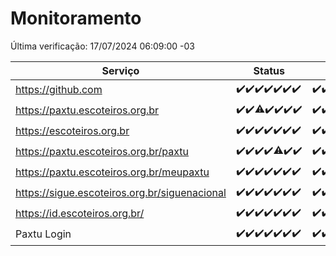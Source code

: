 # Monitoramento

Última verificação: 17/07/2024 06:09:00 -03

|Serviço|Status|Últimas 24h|
|---|---|---|
|https://github.com|<span title="2024-07-10: OK=24">✔️</span><span title="2024-07-11: OK=24">✔️</span><span title="2024-07-12: OK=24">✔️</span><span title="2024-07-13: OK=24">✔️</span><span title="2024-07-14: OK=23">✔️</span><span title="2024-07-15: OK=23">✔️</span><span title="2024-07-16: OK=10">✔️</span>|<span title="16/07/2024 07:06:00 -03 : 200">✔️</span><span title="16/07/2024 08:07:00 -03 : 200">✔️</span><span title="16/07/2024 09:12:00 -03 : 200">✔️</span><span title="16/07/2024 10:05:00 -03 : 200">✔️</span><span title="16/07/2024 11:07:00 -03 : 200">✔️</span><span title="16/07/2024 12:06:00 -03 : 200">✔️</span><span title="16/07/2024 13:07:00 -03 : 200">✔️</span><span title="16/07/2024 14:06:00 -03 : 200">✔️</span><span title="16/07/2024 15:09:00 -03 : 200">✔️</span><span title="16/07/2024 16:06:00 -03 : 200">✔️</span><span title="16/07/2024 17:07:00 -03 : 200">✔️</span><span title="16/07/2024 18:07:00 -03 : 200">✔️</span><span title="16/07/2024 19:07:00 -03 : 200">✔️</span><span title="16/07/2024 20:06:00 -03 : 200">✔️</span><span title="16/07/2024 21:34:00 -03 : 200">✔️</span><span title="16/07/2024 22:57:00 -03 : 200">✔️</span><span title="16/07/2024 23:30:00 -03 : 200">✔️</span><span title="17/07/2024 00:08:00 -03 : 200">✔️</span><span title="17/07/2024 01:09:00 -03 : 200">✔️</span><span title="17/07/2024 02:07:00 -03 : 200">✔️</span><span title="17/07/2024 03:10:00 -03 : 200">✔️</span><span title="17/07/2024 04:07:00 -03 : 200">✔️</span><span title="17/07/2024 05:09:00 -03 : 200">✔️</span><span title="17/07/2024 06:09:00 -03 : 200">✔️</span>|
|https://paxtu.escoteiros.org.br|<span title="2024-07-10: OK=24">✔️</span><span title="2024-07-11: OK=24">✔️</span><span title="2024-07-12: OK=23, Falhas=1">⚠️</span><span title="2024-07-13: OK=24">✔️</span><span title="2024-07-14: OK=23">✔️</span><span title="2024-07-15: OK=23">✔️</span><span title="2024-07-16: OK=10">✔️</span>|<span title="16/07/2024 07:06:00 -03 : 200">✔️</span><span title="16/07/2024 08:07:00 -03 : 200">✔️</span><span title="16/07/2024 09:12:00 -03 : 200">✔️</span><span title="16/07/2024 10:05:00 -03 : 200">✔️</span><span title="16/07/2024 11:07:00 -03 : 200">✔️</span><span title="16/07/2024 12:06:00 -03 : 200">✔️</span><span title="16/07/2024 13:07:00 -03 : 200">✔️</span><span title="16/07/2024 14:06:00 -03 : 200">✔️</span><span title="16/07/2024 15:09:00 -03 : 200">✔️</span><span title="16/07/2024 16:06:00 -03 : 200">✔️</span><span title="16/07/2024 17:07:00 -03 : 200">✔️</span><span title="16/07/2024 18:07:00 -03 : 200">✔️</span><span title="16/07/2024 19:07:00 -03 : 200">✔️</span><span title="16/07/2024 20:06:00 -03 : 200">✔️</span><span title="16/07/2024 21:34:00 -03 : 200">✔️</span><span title="16/07/2024 22:57:00 -03 : 200">✔️</span><span title="16/07/2024 23:30:00 -03 : 200">✔️</span><span title="17/07/2024 00:08:00 -03 : 200">✔️</span><span title="17/07/2024 01:09:00 -03 : 200">✔️</span><span title="17/07/2024 02:07:00 -03 : 200">✔️</span><span title="17/07/2024 03:10:00 -03 : 200">✔️</span><span title="17/07/2024 04:07:00 -03 : 200">✔️</span><span title="17/07/2024 05:09:00 -03 : 200">✔️</span><span title="17/07/2024 06:09:00 -03 : 200">✔️</span>|
|https://escoteiros.org.br|<span title="2024-07-10: OK=24">✔️</span><span title="2024-07-11: OK=24">✔️</span><span title="2024-07-12: OK=24">✔️</span><span title="2024-07-13: OK=24">✔️</span><span title="2024-07-14: OK=23">✔️</span><span title="2024-07-15: OK=23">✔️</span><span title="2024-07-16: OK=10">✔️</span>|<span title="16/07/2024 07:06:00 -03 : 200">✔️</span><span title="16/07/2024 08:07:00 -03 : 200">✔️</span><span title="16/07/2024 09:12:00 -03 : 200">✔️</span><span title="16/07/2024 10:05:00 -03 : 200">✔️</span><span title="16/07/2024 11:07:00 -03 : 200">✔️</span><span title="16/07/2024 12:06:00 -03 : 200">✔️</span><span title="16/07/2024 13:07:00 -03 : 200">✔️</span><span title="16/07/2024 14:06:00 -03 : 200">✔️</span><span title="16/07/2024 15:09:00 -03 : 200">✔️</span><span title="16/07/2024 16:06:00 -03 : 200">✔️</span><span title="16/07/2024 17:07:00 -03 : 200">✔️</span><span title="16/07/2024 18:07:00 -03 : 200">✔️</span><span title="16/07/2024 19:07:00 -03 : 200">✔️</span><span title="16/07/2024 20:06:00 -03 : 200">✔️</span><span title="16/07/2024 21:34:00 -03 : 200">✔️</span><span title="16/07/2024 22:57:00 -03 : 200">✔️</span><span title="16/07/2024 23:30:00 -03 : 200">✔️</span><span title="17/07/2024 00:08:00 -03 : 200">✔️</span><span title="17/07/2024 01:09:00 -03 : 200">✔️</span><span title="17/07/2024 02:07:00 -03 : 200">✔️</span><span title="17/07/2024 03:10:00 -03 : 200">✔️</span><span title="17/07/2024 04:07:00 -03 : 200">✔️</span><span title="17/07/2024 05:09:00 -03 : 200">✔️</span><span title="17/07/2024 06:09:00 -03 : 200">✔️</span>|
|https://paxtu.escoteiros.org.br/paxtu|<span title="2024-07-10: OK=24">✔️</span><span title="2024-07-11: OK=24">✔️</span><span title="2024-07-12: OK=24">✔️</span><span title="2024-07-13: OK=24">✔️</span><span title="2024-07-14: OK=22, Falhas=1">⚠️</span><span title="2024-07-15: OK=23">✔️</span><span title="2024-07-16: OK=10">✔️</span>|<span title="16/07/2024 07:06:00 -03 : 200">✔️</span><span title="16/07/2024 08:07:00 -03 : 200">✔️</span><span title="16/07/2024 09:12:00 -03 : 200">✔️</span><span title="16/07/2024 10:05:00 -03 : 200">✔️</span><span title="16/07/2024 11:07:00 -03 : 200">✔️</span><span title="16/07/2024 12:06:00 -03 : 200">✔️</span><span title="16/07/2024 13:07:00 -03 : 200">✔️</span><span title="16/07/2024 14:06:00 -03 : 200">✔️</span><span title="16/07/2024 15:09:00 -03 : 200">✔️</span><span title="16/07/2024 16:07:00 -03 : 200">✔️</span><span title="16/07/2024 17:07:00 -03 : 200">✔️</span><span title="16/07/2024 18:07:00 -03 : 200">✔️</span><span title="16/07/2024 19:07:00 -03 : 200">✔️</span><span title="16/07/2024 20:06:00 -03 : 200">✔️</span><span title="16/07/2024 21:34:00 -03 : 200">✔️</span><span title="16/07/2024 22:57:00 -03 : 200">✔️</span><span title="16/07/2024 23:30:00 -03 : 200">✔️</span><span title="17/07/2024 00:08:00 -03 : 200">✔️</span><span title="17/07/2024 01:09:00 -03 : 200">✔️</span><span title="17/07/2024 02:07:00 -03 : 200">✔️</span><span title="17/07/2024 03:10:00 -03 : 200">✔️</span><span title="17/07/2024 04:07:00 -03 : 200">✔️</span><span title="17/07/2024 05:09:00 -03 : 200">✔️</span><span title="17/07/2024 06:09:00 -03 : 200">✔️</span>|
|https://paxtu.escoteiros.org.br/meupaxtu|<span title="2024-07-10: OK=24">✔️</span><span title="2024-07-11: OK=24">✔️</span><span title="2024-07-12: OK=24">✔️</span><span title="2024-07-13: OK=24">✔️</span><span title="2024-07-14: OK=23">✔️</span><span title="2024-07-15: OK=23">✔️</span><span title="2024-07-16: OK=10">✔️</span>|<span title="16/07/2024 07:06:00 -03 : 200">✔️</span><span title="16/07/2024 08:07:00 -03 : 200">✔️</span><span title="16/07/2024 09:12:00 -03 : 200">✔️</span><span title="16/07/2024 10:05:00 -03 : 200">✔️</span><span title="16/07/2024 11:07:00 -03 : 200">✔️</span><span title="16/07/2024 12:06:00 -03 : 200">✔️</span><span title="16/07/2024 13:07:00 -03 : 200">✔️</span><span title="16/07/2024 14:06:00 -03 : 200">✔️</span><span title="16/07/2024 15:09:00 -03 : 200">✔️</span><span title="16/07/2024 16:07:00 -03 : 200">✔️</span><span title="16/07/2024 17:07:00 -03 : 200">✔️</span><span title="16/07/2024 18:07:00 -03 : 200">✔️</span><span title="16/07/2024 19:07:00 -03 : 200">✔️</span><span title="16/07/2024 20:06:00 -03 : 200">✔️</span><span title="16/07/2024 21:34:00 -03 : 200">✔️</span><span title="16/07/2024 22:57:00 -03 : 200">✔️</span><span title="16/07/2024 23:30:00 -03 : 200">✔️</span><span title="17/07/2024 00:08:00 -03 : 200">✔️</span><span title="17/07/2024 01:09:00 -03 : 200">✔️</span><span title="17/07/2024 02:07:00 -03 : 200">✔️</span><span title="17/07/2024 03:10:00 -03 : 200">✔️</span><span title="17/07/2024 04:07:00 -03 : 200">✔️</span><span title="17/07/2024 05:09:00 -03 : 200">✔️</span><span title="17/07/2024 06:09:00 -03 : 200">✔️</span>|
|https://sigue.escoteiros.org.br/siguenacional|<span title="2024-07-10: OK=24">✔️</span><span title="2024-07-11: OK=24">✔️</span><span title="2024-07-12: OK=24">✔️</span><span title="2024-07-13: OK=24">✔️</span><span title="2024-07-14: OK=23">✔️</span><span title="2024-07-15: OK=23">✔️</span><span title="2024-07-16: OK=10">✔️</span>|<span title="16/07/2024 07:06:00 -03 : 200">✔️</span><span title="16/07/2024 08:07:00 -03 : 200">✔️</span><span title="16/07/2024 09:12:00 -03 : 200">✔️</span><span title="16/07/2024 10:05:00 -03 : 200">✔️</span><span title="16/07/2024 11:07:00 -03 : 200">✔️</span><span title="16/07/2024 12:06:00 -03 : 200">✔️</span><span title="16/07/2024 13:07:00 -03 : 200">✔️</span><span title="16/07/2024 14:06:00 -03 : 200">✔️</span><span title="16/07/2024 15:09:00 -03 : 200">✔️</span><span title="16/07/2024 16:07:00 -03 : 200">✔️</span><span title="16/07/2024 17:07:00 -03 : 200">✔️</span><span title="16/07/2024 18:07:00 -03 : 200">✔️</span><span title="16/07/2024 19:07:00 -03 : 200">✔️</span><span title="16/07/2024 20:06:00 -03 : 200">✔️</span><span title="16/07/2024 21:34:00 -03 : 200">✔️</span><span title="16/07/2024 22:57:00 -03 : 200">✔️</span><span title="16/07/2024 23:30:00 -03 : 200">✔️</span><span title="17/07/2024 00:08:00 -03 : 200">✔️</span><span title="17/07/2024 01:09:00 -03 : 200">✔️</span><span title="17/07/2024 02:07:00 -03 : 200">✔️</span><span title="17/07/2024 03:10:00 -03 : 200">✔️</span><span title="17/07/2024 04:07:00 -03 : 200">✔️</span><span title="17/07/2024 05:09:00 -03 : 200">✔️</span><span title="17/07/2024 06:09:00 -03 : 200">✔️</span>|
|https://id.escoteiros.org.br/|<span title="2024-07-10: OK=24">✔️</span><span title="2024-07-11: OK=24">✔️</span><span title="2024-07-12: OK=24">✔️</span><span title="2024-07-13: OK=24">✔️</span><span title="2024-07-14: OK=23">✔️</span><span title="2024-07-15: OK=23">✔️</span><span title="2024-07-16: OK=9">✔️</span>|<span title="16/07/2024 06:09:00 -03 : 200">✔️</span><span title="16/07/2024 07:06:00 -03 : 200">✔️</span><span title="16/07/2024 08:07:00 -03 : 200">✔️</span><span title="16/07/2024 09:12:00 -03 : 200">✔️</span><span title="16/07/2024 10:05:00 -03 : 200">✔️</span><span title="16/07/2024 11:07:00 -03 : 200">✔️</span><span title="16/07/2024 12:06:00 -03 : 200">✔️</span><span title="16/07/2024 13:07:00 -03 : 200">✔️</span><span title="16/07/2024 14:06:00 -03 : 200">✔️</span><span title="16/07/2024 15:09:00 -03 : 200">✔️</span><span title="16/07/2024 16:07:00 -03 : 200">✔️</span><span title="16/07/2024 17:07:00 -03 : 200">✔️</span><span title="16/07/2024 18:07:00 -03 : 200">✔️</span><span title="16/07/2024 19:07:00 -03 : 200">✔️</span><span title="16/07/2024 20:06:00 -03 : 200">✔️</span><span title="16/07/2024 21:34:00 -03 : 200">✔️</span><span title="16/07/2024 22:57:00 -03 : 200">✔️</span><span title="16/07/2024 23:30:00 -03 : 200">✔️</span><span title="17/07/2024 00:08:00 -03 : 200">✔️</span><span title="17/07/2024 01:09:00 -03 : 200">✔️</span><span title="17/07/2024 02:07:00 -03 : 200">✔️</span><span title="17/07/2024 03:10:00 -03 : 200">✔️</span><span title="17/07/2024 04:07:00 -03 : 200">✔️</span><span title="17/07/2024 05:09:00 -03 : 200">✔️</span><span title="17/07/2024 06:09:00 -03 : 200">✔️</span>|
|Paxtu Login|<span title="2024-07-10: OK=24">✔️</span><span title="2024-07-11: OK=24">✔️</span><span title="2024-07-12: OK=24">✔️</span><span title="2024-07-13: OK=24">✔️</span><span title="2024-07-14: OK=23">✔️</span><span title="2024-07-15: OK=23">✔️</span><span title="2024-07-16: OK=9">✔️</span>|<span title="16/07/2024 06:09:00 -03 : 200">✔️</span><span title="16/07/2024 07:06:00 -03 : 200">✔️</span><span title="16/07/2024 08:07:00 -03 : 200">✔️</span><span title="16/07/2024 09:12:00 -03 : 200">✔️</span><span title="16/07/2024 10:05:00 -03 : 200">✔️</span><span title="16/07/2024 11:07:00 -03 : 200">✔️</span><span title="16/07/2024 12:06:00 -03 : 200">✔️</span><span title="16/07/2024 13:07:00 -03 : 200">✔️</span><span title="16/07/2024 14:06:00 -03 : 200">✔️</span><span title="16/07/2024 15:09:00 -03 : 200">✔️</span><span title="16/07/2024 16:07:00 -03 : 200">✔️</span><span title="16/07/2024 17:07:00 -03 : 200">✔️</span><span title="16/07/2024 18:07:00 -03 : 200">✔️</span><span title="16/07/2024 19:07:00 -03 : 200">✔️</span><span title="16/07/2024 20:06:00 -03 : 200">✔️</span><span title="16/07/2024 21:34:00 -03 : 200">✔️</span><span title="16/07/2024 22:57:00 -03 : 200">✔️</span><span title="16/07/2024 23:30:00 -03 : 200">✔️</span><span title="17/07/2024 00:08:00 -03 : 200">✔️</span><span title="17/07/2024 01:09:00 -03 : 200">✔️</span><span title="17/07/2024 02:07:00 -03 : 200">✔️</span><span title="17/07/2024 03:10:00 -03 : 200">✔️</span><span title="17/07/2024 04:07:00 -03 : 200">✔️</span><span title="17/07/2024 05:09:00 -03 : 200">✔️</span><span title="17/07/2024 06:09:00 -03 : 200">✔️</span>|
